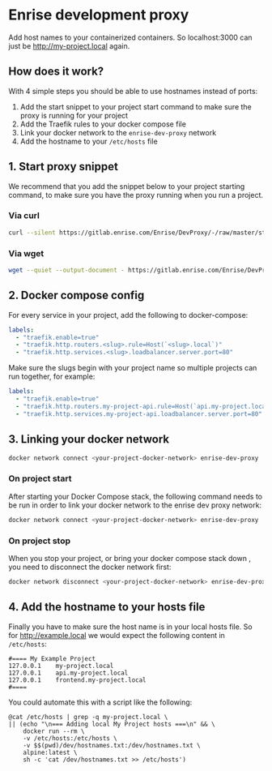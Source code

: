 # Enrise development proxy

Add host names to your containerized containers.
So localhost:3000 can just be http://my-project.local again.

## How does it work?

With 4 simple steps you should be able to use hostnames instead of ports:

1. Add the start snippet to your project start command to make sure the proxy is running for your project
2. Add the Traefik rules to your docker compose file
3. Link your docker network to the `enrise-dev-proxy` network
4. Add the hostname to your `/etc/hosts` file 

## 1. Start proxy snippet

We recommend that you add the snippet below to your project starting command, to make sure
you have the proxy running when you run a project.

### Via curl

```sh
curl --silent https://gitlab.enrise.com/Enrise/DevProxy/-/raw/master/start.sh | sh
```

### Via wget

```sh
wget --quiet --output-document - https://gitlab.enrise.com/Enrise/DevProxy/-/raw/master/start.sh | sh
```

## 2. Docker compose config

For every service in your project, add the following to docker-compose:

```yaml
labels:
  - "traefik.enable=true"
  - "traefik.http.routers.<slug>.rule=Host(`<slug>.local`)"
  - "traefik.http.services.<slug>.loadbalancer.server.port=80"
```

Make sure the slugs begin with your project name so multiple projects can run together, for example:

```yaml
labels:
  - "traefik.enable=true"
  - "traefik.http.routers.my-project-api.rule=Host(`api.my-project.local`)"
  - "traefik.http.services.my-project-api.loadbalancer.server.port=80"

```

## 3. Linking your docker network

```sh
docker network connect <your-project-docker-network> enrise-dev-proxy || true
```


### On project start

After starting your Docker Compose stack, the following command needs to be run
in order to link your docker network to the enrise dev proxy network:

```sh
docker network connect <your-project-docker-network> enrise-dev-proxy || true
```

### On project stop

When you stop your project, or bring your docker compose stack down , you need to disconnect the
docker network first:

```sh
docker network disconnect <your-project-docker-network> enrise-dev-proxy || true
```

## 4. Add the hostname to your hosts file

Finally you have to make sure the host name is in your local hosts file. So for http://example.local
we would expect the following content in `/etc/hosts`:

```
#==== My Example Project
127.0.0.1    my-project.local
127.0.0.1    api.my-project.local
127.0.0.1    frontend.my-project.local
#====
```

You could automate this with a script like the following:

```shell script
@cat /etc/hosts | grep -q my-project.local \
|| (echo "\n=== Adding local My Project hosts ===\n" && \
    docker run --rm \
    -v /etc/hosts:/etc/hosts \
    -v $$(pwd)/dev/hostnames.txt:/dev/hostnames.txt \
    alpine:latest \
    sh -c 'cat /dev/hostnames.txt >> /etc/hosts')
```
